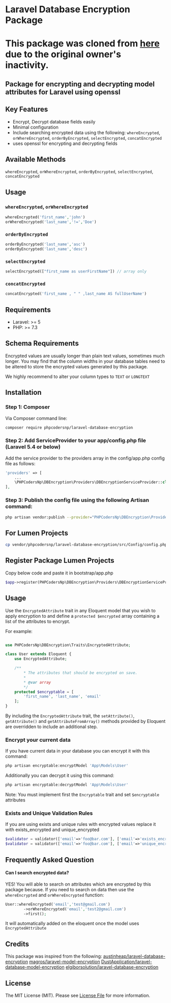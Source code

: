 # Laravel Database Encryption Package

# This package was cloned from [here](https://github.com/elgiborsolution/laravel-database-encryption) due to the original owner's inactivity.

## Package for encrypting and decrypting model attributes for Laravel using openssl

## Key Features

- Encrypt, Decrypt database fields easily
- Minimal configuration
- Include searching encrypted data using the following:
  `whereEncrypted`, `orWhereEncrypted`, `orderByEncrypted`, `selectEncrypted`, `concatEncrypted`
- uses openssl for encrypting and decrypting fields

## Available Methods
 `whereEncrypted`, `orWhereEncrypted`, `orderByEncrypted`, `selectEncrypted`, `concatEncrypted`

## Usage
### `whereEncrypted`, `orWhereEncrypted`
```php
whereEncrypted('first_name','john')
orWhereEncrypted('last_name','!=','Doe')
```

### `orderByEncrypted`
```php
orderByEncrypted('last_name','asc')
orderByEncrypted('last_name','desc')
```

### `selectEncrypted`
```php
selectEncrypted(["first_name as userFirstName"]) // array only
```

### `concatEncrypted`
```php
concatEncrypted('first_name , " " ,last_name AS fullUserName')
```

## Requirements

- Laravel: >= 5
- PHP: >= 7.3

## Schema Requirements

Encrypted values are usually longer than plain text values, sometimes much longer.
You may find that the column widths in your database tables need to be altered to
store the encrypted values generated by this package.

We highly recommend to alter your column types to `TEXT` or `LONGTEXT`

## Installation

### Step 1: Composer

Via Composer command line:

```bash
composer require phpcodersnp/laravel-database-encryption
```

### Step 2: Add ServiceProvider to your app/config.php file (Laravel 5.4 or below)

Add the service provider to the providers array in the config/app.php config file as follows:

```php
'providers' => [
    ...
    \PHPCodersNp\DBEncryption\Providers\DBEncryptionServiceProvider::class,
],
```

### Step 3: Publish the config file using the following Artisan command:
```bash
php artisan vendor:publish --provider="PHPCodersNp\DBEncryption\Providers\DBEncryptionServiceProvider"
```
## For Lumen Projects
```bash
cp vendor/phpcodersnp/laravel-database-encryption/src/Config/config.php config/laravelDatabaseEncryption.php
```
## Register Package Lumen Projects
Copy below code and paste it in bootstrap/app.php
```php
$app->register(PHPCodersNp\DBEncryption\Providers\DBEncryptionServiceProvider::class);
```
## Usage

Use the `EncryptedAttribute` trait in any Eloquent model that you wish to apply encryption
to and define a `protected $encrypted` array containing a list of the attributes to encrypt.

For example:

```php

use PHPCodersNp\DBEncryption\Traits\EncryptedAttribute;

class User extends Eloquent {
    use EncryptedAttribute;

    /**
        * The attributes that should be encrypted on save.
        *
        * @var array
        */
    protected $encryptable = [
        'first_name', 'last_name', 'email'
    ];
}
```

By including the `EncryptedAttribute` trait, the `setAttribute()`, `getAttribute()` and `getAttributeFromArray()`
methods provided by Eloquent are overridden to include an additional step.

### Encrypt your current data

If you have current data in your database you can encrypt it with this command:
```bash
php artisan encryptable:encryptModel 'App\Models\User'
```

Additionally you can decrypt it using this command:
```bash
php artisan encryptable:decryptModel 'App\Models\User'
```

Note: You must implement first the `Encryptable` trait and set `$encryptable` attributes

### Exists and Unique Validation Rules

If you are using exists and unique rules with encrypted values replace it with exists_encrypted and unique_encrypted
```php     
$validator = validator(['email'=>'foo@bar.com'], ['email'=>'exists_encrypted:users,email']);
$validator = validator(['email'=>'foo@bar.com'], ['email'=>'unique_encrypted:users,email']);
```

## Frequently Asked Question

#### Can I search encrypted data?

YES! You will able to search on attributes which are encrypted by this package because.
If you need to search on data then use the `whereEncrypted` and `orWhereEncrypted` function:

```php
User::whereEncrypted('email','test@gmail.com')
        ->orWhereEncrypted('email','test2@gmail.com')
        ->first();
```

It will automatically added on the eloquent once the model uses `EncryptedAttribute`

## Credits

This package was inspired from the following:
[austinheap/laravel-database-encryption](https://github.com/austinheap/laravel-database-encryption)
[magros/laravel-model-encryption](https://github.com/magros/laravel-model-encryption)
[DustApplication/laravel-database-model-encryption](https://github.com/DustApplication/laravel-database-model-encryption.git)
[elgiborsolution/laravel-database-encryption](https://github.com/elgiborsolution/laravel-database-encryption)

## License

The MIT License (MIT). Please see [License File](LICENSE.md) for more information.

